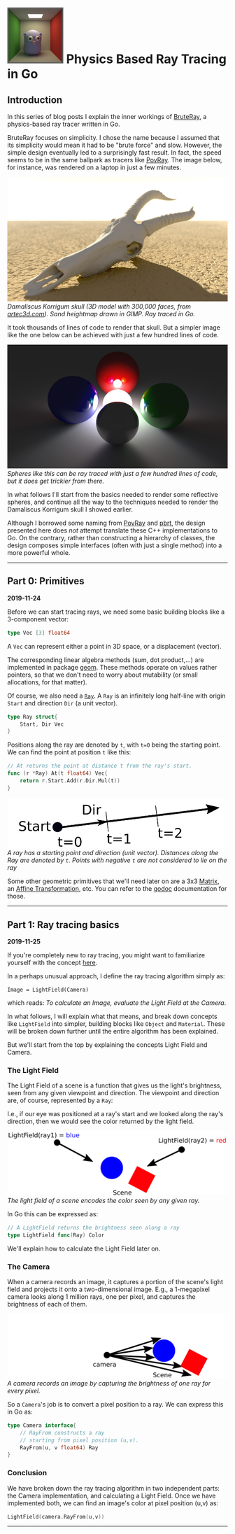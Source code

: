 # ![Phyics based ray tracing in golang (go)](mascot.png) Physics Based Ray Tracing in Go


## Introduction

In this series of blog posts I explain the inner workings of [BruteRay](http://github.com/barnex/bruteray), a physics-based ray tracer written in Go.

BruteRay focuses on simplicity. I chose the name because I assumed that its simplicity would mean it had to be "brute force" and slow. However, the simple design eventually led to a surprisingly fast result. In fact, the speed seems to be in the same  ballpark as  tracers like [PovRay](http://www.povray.org/). The image below, for instance, was rendered on a laptop in just a few minutes.

![Damaliscus Korrigum skull ray traced in golang](damaliscus.jpg) 
*Damaliscus Korrigum skull (3D model with 300,000 faces, from [artec3d.com](http://www.artec3d.com)). Sand heightmap drawn in GIMP. Ray traced in Go.*

It took thousands of lines of code to render that skull. But a simpler image like the one below can be achieved with just a few hundred lines of code.

![Spheres rendered with raytracing in golang go](by-the-campfire.jpg)
*Spheres like this can be ray traced with just a few hundred lines of code, but it does get trickier from there.*

In what follows I'll start from the basics needed to render some reflective spheres, and continue all the way to the techniques needed to render the Damaliscus Korrigum skull I showed earlier. 

Although I borrowed some naming from [PovRay](http://www.povray.org/) and [pbrt](http://www.pbr-book.org/), the design presented here does *not* attempt translate these C++ implementations to Go. On the contrary, rather than constructing a hierarchy of classes, the design composes simple interfaces (often with just a single method) into a more powerful whole.

---

## Part 0: Primitives
**2019-11-24**

Before we can start tracing rays, we need some basic building blocks like a 3-component vector:

```go
type Vec [3] float64
```
A `Vec` can represent either a point in 3D space, or a displacement (vector).

The corresponding linear algebra methods (sum, dot product,...) are implemented in package [geom](https://godoc.org/github.com/barnex/bruteray/geom). These methods operate on values rather pointers, so that we don't need to worry about mutability (or small allocations, for that matter).

Of course, we also need a [`Ray`](https://godoc.org/github.com/barnex/bruteray/tracer#Ray). A `Ray` is an infinitely long half-line with origin `Start` and direction `Dir` (a unit vector). 

```go
type Ray struct{
	Start, Dir Vec
}
```

Positions along the ray are denoted by `t`, with `t=0` being the starting point. We can find the point at position `t` like this:

```go
// At returns the point at distance t from the ray's start.
func (r *Ray) At(t float64) Vec{
	return r.Start.Add(r.Dir.Mul(t))
}
```

![Ray](ray.png)
*A ray has a starting point and direction (unit vector). Distances along the Ray are denoted by `t`. Points with negative `t` are not considered to lie on the ray*

Some other geometric primitives that we'll need later on are a 3x3 [Matrix](https://godoc.org/github.com/barnex/bruteray/geom#Matrix), an [Affine Transformation](https://godoc.org/github.com/barnex/bruteray/geom#AffineTransform), etc. You can refer to the [godoc](https://godoc.org/github.com/barnex/bruteray/geom) documentation for those.


---

## Part 1: Ray tracing basics
**2019-11-25**

If you're completely new to ray tracing, you might want to familiarize yourself with the concept [here](https://en.wikipedia.org/wiki/Ray_tracing_(graphics)).


In a perhaps unusual approach, I define the ray tracing algorithm simply as:

```
Image = LightField(Camera)
```

which reads: *To calculate an Image, evaluate the Light Field at the Camera*.

In what follows, I will explain what that means, and break down concepts like `LightField` into simpler,  building blocks like `Object` and `Material`. These will be broken down further until the entire algorithm has been explained.

But we'll start from the top by explaining the concepts Light Field and Camera.


### The Light Field

The Light Field of a scene is a function that gives us the light's brightness, seen from any given viewpoint and direction. The viewpoint and direction are, of course, represented by a `Ray`:

I.e., if our eye was positioned at a ray's start and we looked along the ray's direction, then we would see the color returned by the light field.

![lightfield](lightfield.png)
*The light field of a scene encodes the color seen by any given ray.*

In Go this can be expressed as:

```go
// A LightField returns the brightness seen along a ray
type LightField func(Ray) Color
```

We'll explain how to calculate the Light Field later on.

### The Camera

When a camera records an image, it captures a portion of the scene's light field and projects it onto a two-dimensional image. E.g., a 1-megapixel camera looks along 1 million rays, one per pixel, and captures the brightness of each of them.

![camera](camera.png)
*A camera records an image by capturing the brightness of one ray for every pixel.*

So a `Camera`'s job is to convert a pixel position to a ray. We can express this in Go as:

```go
type Camera interface{
	// RayFrom constructs a ray
	// starting from pixel position (u,v).
	RayFrom(u, v float64) Ray
}
```

### Conclusion

We have broken down the ray tracing algorithm in two independent parts: the Camera implementation, and calculating a Light Field. Once we have implemented both, we can find an image's color at pixel position (u,v) as:

```go
LightField(camera.RayFrom(u,v))
```

---
